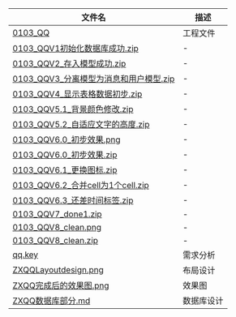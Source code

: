 | 文件名 |  描述 |
| ------------- | ------------ |
|[0103_QQ](https://github.com/urmyfaith/roadofios/tree/master/UIProjects/0103_week9_day6/0103_QQ)| 工程文件 |
|[0103_QQV1初始化数据库成功.zip](https://github.com/urmyfaith/roadofios/tree/master/UIProjects/0103_week9_day6/0103_QQV1初始化数据库成功.zip)| - |
|[0103_QQV2_存入模型成功.zip](https://github.com/urmyfaith/roadofios/tree/master/UIProjects/0103_week9_day6/0103_QQV2_存入模型成功.zip)| - |
|[0103_QQV3_分离模型为消息和用户模型.zip](https://github.com/urmyfaith/roadofios/tree/master/UIProjects/0103_week9_day6/0103_QQV3_分离模型为消息和用户模型.zip)| - |
|[0103_QQV4_显示表格数据初步.zip](https://github.com/urmyfaith/roadofios/tree/master/UIProjects/0103_week9_day6/0103_QQV4_显示表格数据初步.zip)| - |
|[0103_QQV5.1_背景颜色修改.zip](https://github.com/urmyfaith/roadofios/tree/master/UIProjects/0103_week9_day6/0103_QQV5.1_背景颜色修改.zip)| - |
|[0103_QQV5.2_自适应文字的高度.zip](https://github.com/urmyfaith/roadofios/tree/master/UIProjects/0103_week9_day6/0103_QQV5.2_自适应文字的高度.zip)| - |
|[0103_QQV6.0_初步效果.png](https://github.com/urmyfaith/roadofios/tree/master/UIProjects/0103_week9_day6/0103_QQV6.0_初步效果.png)| - |
|[0103_QQV6.0_初步效果.zip](https://github.com/urmyfaith/roadofios/tree/master/UIProjects/0103_week9_day6/0103_QQV6.0_初步效果.zip)| - |
|[0103_QQV6.1_更换图标.zip](https://github.com/urmyfaith/roadofios/tree/master/UIProjects/0103_week9_day6/0103_QQV6.1_更换图标.zip)| - |
|[0103_QQV6.2_合并cell为1个cell.zip](https://github.com/urmyfaith/roadofios/tree/master/UIProjects/0103_week9_day6/0103_QQV6.2_合并cell为1个cell.zip)| - |
|[0103_QQV6.3_还差时间标签.zip](https://github.com/urmyfaith/roadofios/tree/master/UIProjects/0103_week9_day6/0103_QQV6.3_还差时间标签.zip)| - |
|[0103_QQV7_done1.zip](https://github.com/urmyfaith/roadofios/tree/master/UIProjects/0103_week9_day6/0103_QQV7_done1.zip)| - |
|[0103_QQV8_clean.png](https://github.com/urmyfaith/roadofios/tree/master/UIProjects/0103_week9_day6/0103_QQV8_clean.png)| - |
|[0103_QQV8_clean.zip](https://github.com/urmyfaith/roadofios/tree/master/UIProjects/0103_week9_day6/0103_QQV8_clean.zip)| - |
|[qq.key](https://github.com/urmyfaith/roadofios/tree/master/UIProjects/0103_week9_day6/qq.key)| 需求分析 |
|[ZXQQLayoutdesign.png](https://github.com/urmyfaith/roadofios/tree/master/UIProjects/0103_week9_day6/ZXQQLayoutdesign.png)| 布局设计 |
|[ZXQQ完成后的效果图.png](https://github.com/urmyfaith/roadofios/tree/master/UIProjects/0103_week9_day6/ZXQQ完成后的效果图.png)| 效果图 |
|[ZXQQ数据库部分.md](https://github.com/urmyfaith/roadofios/tree/master/UIProjects/0103_week9_day6/ZXQQ数据库部分.md)| 数据库设计 |